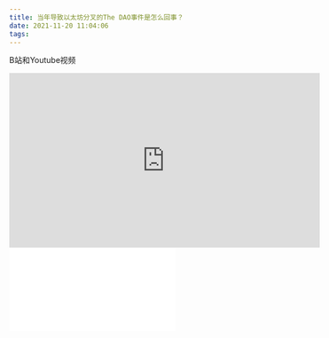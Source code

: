 ```yaml
---
title: 当年导致以太坊分叉的The DAO事件是怎么回事？
date: 2021-11-20 11:04:06
tags:
---
```

B站和Youtube视频

<iframe width="560" height="315" src="https://www.youtube.com/embed/Sn8_yQXMkbY" title="YouTube video player" frameborder="0" allow="accelerometer; autoplay; clipboard-write; encrypted-media; gyroscope; picture-in-picture" allowfullscreen></iframe>

<iframe src="//player.bilibili.com/player.html?aid=336871515&bvid=BV1BR4y1x7AK&cid=445250799&page=1" scrolling="no" border="0" frameborder="no" framespacing="0" allowfullscreen="true"> </iframe>